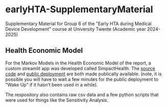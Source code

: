 # earlyHTA-SupplementaryMaterial
Supplementary Material for Group 6 of the "Early HTA during Medical Device Development" course at University Twente (Academic year 2024-2025)

## Health Economic Model

For the Markov Models in the Health Economic Model of the report, a custom streamlit app was developed called SimpactHealth. The [source code](https://github.com/NicholasEhsanRoy/SimpactHealth) and [public deployment](https://simpact-health.streamlit.app/) are both made publically available. (note, it is possible you will have to wait a few minutes for the public deployment to "Wake Up" if it hasn't been used in a while).

The respository also contains raw csv data and a few python scripts that were used for things like the Sensitivity Analysis.
